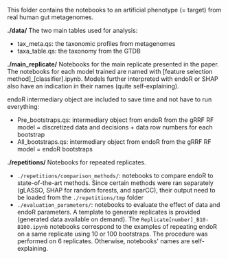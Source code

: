 This folder contains the notebooks to an artificial phenotype (= target) from real human gut metagenomes. 

**./data/**
The two main tables used for analysis:
- tax_meta.qs: the taxonomic profiles from metagenomes
- taxa_table.qs: the taxonomy from the GTDB 

**./main_replicate/**
Notebooks for the main replicate presented in the paper. The notebooks for each model trained are named with [feature selection method]_[classifier].ipynb. Models further interpreted with endoR or SHAP also have an indication in their names (quite self-explaining). 

endoR intermediary object are included to save time and not have to run everything:
- Pre_bootstraps.qs: intermediary object from endoR from the gRRF RF model = discretized data and decisions + data row numbers for each bootstrap
- All_bootstraps.qs: intermediary object from endoR from the gRRF RF model = endoR bootstraps

**./repetitions/** 
Notebooks for repeated replicates. 
- `./repetitions/comparison_methods/`: notebooks to compare endoR to state-of-the-art methods. Since certain methods were ran separately (gLASSO, SHAP for random forests, and sparCC), their output need to be loaded from the `./repetitions/tmp` folder
- `./evaluation_parameters/`: notebooks to evaluate the effect of data and endoR parameters. A template to generate replicates is provided (generated data available on demand). The `Replicate[number]_B10-B100.ipynb` notebooks correspond to the examples of repeating endoR on a same replicate using 10 or 100 bootstraps. The procedure was performed on 6 replicates. Otherwise, notebooks' names are self-explaining.